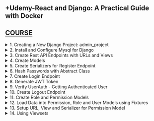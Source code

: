 ## +Udemy-React and Django: A Practical Guide with Docker

## [COURSE](https://www.udemy.com/course/react-django-admin/)

<details>
<summary>1. Creating a New Django Project: admin_project </summary>

# Creating a New Django Project: admin_project

## Install venv

```x
python -m venv venv
```

## Activate venv

```x
# venv\Scripts\activate
source venv/bin/activate
```

## Install Django

```x
python -m pip install Django
pip install django
pip install django==5.0
```

## Install Other Project Dependencies: djangorestframework, markdown, django-filter, mock, Pillow, mysqlclient, django-mysql, python-decouple

```x
pip install djangorestframework markdown django-filter mock pillow django-mysql python-decouple
```

```x
brew install mysql
xcode-select --install
pip install mysqlclient
```

## Get dependencies

```x
pip freeze
```

```x
asgiref==3.8.1
Django==5.0.6
django-filter==24.2
django-mysql==4.14.0
djangorestframework==3.15.2
Markdown==3.6
mock==5.1.0
mysqlclient==2.2.4
pillow==10.4.0
python-decouple==3.8
sqlparse==0.5.0
```

## Save Dependencies to Requirements.txt

```x
pip freeze > requirements.txt
```

## Install requirements from Requirements.txt

```x
pip install -r requirements.txt
```

## Deactivate a virtual environment

```x
deactivate
```

## Create Django Project

```x
django-admin startproject admin_project .
```

## Create Django App - users

```x
python manage.py startapp users_app
```

### src-AI-Software/my_projects/07_react_django_practical/admin_project/settings.py:

```py
# Application definition

INSTALLED_APPS = [
    'django.contrib.admin',
    'django.contrib.auth',
    'django.contrib.contenttypes',
    'django.contrib.sessions',
    'django.contrib.messages',
    'django.contrib.staticfiles',
    # apps
    'rest_framework',
    'users_app'
]
```

## Run Migrations

```x
python manage.py makemigrations
python manage.py migrate
```

## Start Local Server

```x
python manage.py runserver
```

```x
(venv) ➜  07_react_django_practical git:(main) ✗ python manage.py runserver
Watching for file changes with StatReloader
Performing system checks...

System check identified no issues (0 silenced).
July 10, 2024 - 19:44:10
Django version 5.0.7, using settings 'admin_project.settings'
Starting development server at http://127.0.0.1:8000/
Quit the server with CONTROL-C.
```

![image](https://github.com/omeatai/src-AI-Software/assets/32337103/e39eef9e-8179-4904-83ba-c12faed70e02)

# #END</details>

<details>
<summary>2. Install and Configure Mysql for Django </summary>

# Install and Configure Mysql for Django

## Install Xampp for MAC

## [https://www.apachefriends.org/download.html](https://www.apachefriends.org/download.html)

<img width="782" alt="image" src="https://github.com/omeatai/src-AI-Software/assets/32337103/86956fc2-76a0-494c-8737-3fc3129ab6a5">
<img width="782" alt="image" src="https://github.com/omeatai/src-AI-Software/assets/32337103/0af54b4b-e1f9-49b6-b789-8e0d81d716be">

### src-AI-Software/my_projects/07_react_django_practical/admin_project/settings.py:

```py
from decouple import config
from pathlib import Path

# Build paths inside the project like this: BASE_DIR / 'subdir'.
BASE_DIR = Path(__file__).resolve().parent.parent

# SECURITY WARNING: don't run with debug turned on in production!
DEBUG = True

ALLOWED_HOSTS = ['*']

# Application definition

INSTALLED_APPS = [
    'django.contrib.admin',
    'django.contrib.auth',
    'django.contrib.contenttypes',
    'django.contrib.sessions',
    'django.contrib.messages',
    'django.contrib.staticfiles',
    # apps
    'rest_framework',
    'users_app'
]

# Database
# https://docs.djangoproject.com/en/5.0/ref/settings/#databases

# DATABASES = {
#     'default': {
#         'ENGINE': 'django.db.backends.sqlite3',
#         'NAME': BASE_DIR / 'db.sqlite3',
#     }
# }


DATABASES = {
    'default': {
        'ENGINE': 'django.db.backends.mysql',
        'NAME': config('MYSQL_DATABASE'),
        'USER': config('MYSQL_USER'),
        'PASSWORD': config('MYSQL_PASSWORD'),
        'HOST': config('MYSQL_HOST', 'localhost'),
        'PORT': config('MYSQL_PORT', '3306'),
    }
}

```

### src-AI-Software/my_projects/07_react_django_practical/.env:

```py
# Django settings
SECRET_KEY=

# MySQL settings
MYSQL_DATABASE=django_admin
MYSQL_USER=root
MYSQL_PASSWORD=
MYSQL_HOST=127.0.0.1
MYSQL_PORT=3306
```

## Run Migrations

```x
python manage.py makemigrations
python manage.py migrate
```

## Create Super User

```x
python manage.py createsuperuser --email admin@gmail.com
```

## Run Django Server

```x
python manage.py runserver
```

![image](https://github.com/omeatai/src-AI-Software/assets/32337103/dee55471-f825-42a2-b179-916973cd6cfa)
![image](https://github.com/omeatai/src-AI-Software/assets/32337103/2ac4b996-2062-447c-9ff9-07becae9424c)
![image](https://github.com/omeatai/src-AI-Software/assets/32337103/a7e03e05-0c7e-469d-aa23-3a89186cfa87)
![image](https://github.com/omeatai/src-AI-Software/assets/32337103/d2c6896a-0b27-4a40-91b2-88119a0775d8)

<img width="1452" alt="image" src="https://github.com/omeatai/src-AI-Software/assets/32337103/fe94c7d6-9d4b-434b-82d9-b674bc0575d6">
<img width="1452" alt="image" src="https://github.com/omeatai/src-AI-Software/assets/32337103/6a9d93d1-2b36-458b-812c-87e8f8101a1f">

# #END</details>

<details>
<summary>3. Create Rest API Endpoints with URLs and Views </summary>

# Create Rest API Endpoints with URLs and Views

## src-AI-Software/my_projects/07_react_django_practical/admin_project/urls.py:

```py
"""
URL configuration for admin_project project.

The `urlpatterns` list routes URLs to views. For more information please see:
    https://docs.djangoproject.com/en/5.0/topics/http/urls/
Examples:
Function views
    1. Add an import:  from my_app import views
    2. Add a URL to urlpatterns:  path('', views.home, name='home')
Class-based views
    1. Add an import:  from other_app.views import Home
    2. Add a URL to urlpatterns:  path('', Home.as_view(), name='home')
Including another URLconf
    1. Import the include() function: from django.urls import include, path
    2. Add a URL to urlpatterns:  path('blog/', include('blog.urls'))
"""
from django.contrib import admin
from django.urls import path, include

urlpatterns = [
    path('admin/', admin.site.urls),
    path('api/v1/', include('users_app.urls')),
]

```

### src-AI-Software/my_projects/07_react_django_practical/users_app/urls.py:

```py
from django.urls import path
from . import views

urlpatterns = [
    path('', views.hello, name='hello'),
]

```

### src-AI-Software/my_projects/07_react_django_practical/users_app/views.py:

```py
from django.shortcuts import render
from rest_framework.decorators import api_view
from rest_framework.response import Response


@api_view(['GET', 'POST'])
def hello(request):
    if request.method == 'GET':
        return Response('This is the GET EndPoint')
        # return render(request, 'index.html')
    elif request.method == 'POST':
        return Response('This is the POST EndPoint')


```

![image](https://github.com/omeatai/src-AI-Software/assets/32337103/c181d371-f711-40a0-9a0e-fc82ec8d9199)

<img width="1400" alt="image" src="https://github.com/omeatai/src-AI-Software/assets/32337103/26bc0cd7-3b32-41dd-99a0-d152cfb1e58d">
<img width="1400" alt="image" src="https://github.com/omeatai/src-AI-Software/assets/32337103/17b999be-5a77-4270-a94d-32110a52e8cd">
<img width="1485" alt="image" src="https://github.com/omeatai/src-AI-Software/assets/32337103/d4f79bce-ec17-402f-8913-de7cb64f04e6">

# #END</details>

<details>
<summary>4. Create Models </summary>

# Create Models

### src-AI-Software/my_projects/07_react_django_practical/users_app/models.py:

```py
from django.db import models


class User(models.Model):
    first_name = models.CharField(max_length=200)
    last_name = models.CharField(max_length=200)
    email = models.EmailField(max_length=200, unique=True)
    password = models.CharField(max_length=200)
    created_at = models.DateTimeField(auto_now_add=True)
    updated_at = models.DateTimeField(auto_now=True)

    class Meta:
        verbose_name_plural = 'Users'
        verbose_name = 'User'

    def __str__(self):
        return "{} {}".format(self.first_name, self.last_name)

```

### src-AI-Software/my_projects/07_react_django_practical/users_app/urls.py:

```py
from django.urls import path
from . import views

urlpatterns = [
    path('', views.users, name='users'),
]

```

### src-AI-Software/my_projects/07_react_django_practical/users_app/views.py:

```py
from django.shortcuts import render
from rest_framework.decorators import api_view
from rest_framework.response import Response
from .models import User


@api_view(['GET', 'POST'])
def users(request):
    if request.method == 'GET':
        users = User.objects.all()
        context = {
            'users': users
        }
        return Response(context)

    elif request.method == 'POST':
        return Response('This is the POST EndPoint')

```



### src-AI-Software/my_projects/07_react_django_practical/users_app/admin.py:

```py
from django.contrib import admin
from . import models


class UserAdmin(admin.ModelAdmin):
    list_display = ['first_name', 'last_name',
                    'email', 'created_at', 'updated_at']
    search_fields = ['first_name', 'last_name', 'email']
    list_filter = ['created_at', 'updated_at']
    list_per_page = 10


admin.site.register(models.User, UserAdmin)

```

## Run Migrations

```py
python manage.py makemigrations
python manage.py migrate
```

![image](https://github.com/omeatai/src-AI-Software/assets/32337103/713b9025-fcac-4a15-b42b-aaee5ac8d2a5)
![image](https://github.com/omeatai/src-AI-Software/assets/32337103/be34981e-27cd-4677-8785-ba57532c15b6)

<img width="1485" alt="image" src="https://github.com/omeatai/src-AI-Software/assets/32337103/1ff2c827-8493-4374-bde8-baddba5a3e05">
<img width="1485" alt="image" src="https://github.com/omeatai/src-AI-Software/assets/32337103/1bd1b203-4da1-43a8-88b4-56aa4b9e759b">
<img width="1485" alt="image" src="https://github.com/omeatai/src-AI-Software/assets/32337103/7843894f-ea6b-4362-b920-fdf49010bc92">


# #END</details>

<details>
<summary>5. Create Serializers for Register Endpoint </summary>

# Create Serializers for Register Endpoint

### src-AI-Software/my_projects/07_react_django_practical/users_app/models.py:

```py
from django.db import models


class User(models.Model):
    first_name = models.CharField(max_length=200)
    last_name = models.CharField(max_length=200)
    email = models.EmailField(max_length=200, unique=True)
    password = models.CharField(max_length=200)
    created_at = models.DateTimeField(auto_now_add=True)
    updated_at = models.DateTimeField(auto_now=True)

    class Meta:
        verbose_name_plural = 'Users'
        verbose_name = 'User'

    def __str__(self):
        return "{} {}".format(self.first_name, self.last_name)
```

### src-AI-Software/my_projects/07_react_django_practical/users_app/urls.py:

```py
from django.urls import path
from . import views

urlpatterns = [
    path('', views.users, name='users'),
    path('register', views.register, name='register'),
]

```

### src-AI-Software/my_projects/07_react_django_practical/users_app/views.py:

```py
from django.shortcuts import render
from rest_framework import exceptions
from rest_framework.decorators import api_view
from rest_framework.response import Response

from .serializers import UserSerializer
from .models import User


@api_view(['POST'])
def register(request):
    data = request.data
    if data['password'] != data['password_confirm']:
        raise exceptions.ValidationError('Passwords do not match')

    if User.objects.filter(email=data['email']).exists():
        raise exceptions.ValidationError('Email already exists')

    serializer = UserSerializer(data=data)
    serializer.is_valid(raise_exception=True)
    serializer.save()
    return Response(serializer.data)

    # member = Member.objects.create(
    #     first_name=data['first_name'],
    #     last_name=data['last_name'],
    #     email=data['email'],
    #     password=data['password']
    # )
    # return Response('Member was created successfully')


@api_view(['GET'])
def users(request):
    if request.method == 'GET':
        users = User.objects.all()
        serializer = UserSerializer(users, many=True)
        context = {
            'users': serializer.data
        }
        return Response(context)

```

### src-AI-Software/my_projects/07_react_django_practical/users_app/serializers.py:

```py
from rest_framework import serializers
from .models import User


class UserSerializer(serializers.ModelSerializer):

    password_confirm = serializers.CharField(
        style={'input_type': 'password'}, write_only=True)

    class Meta:
        model = User
        fields = ['id', 'first_name', 'last_name',
                  'email', 'password', 'password_confirm']  # '__all__'
        extra_kwargs = {
            'password': {'write_only': True}
        }

    def create(self, validated_data):
        password = validated_data.pop('password')
        password_confirm = validated_data.pop('password_confirm')

        if password != password_confirm:
            raise serializers.ValidationError("Passwords do not match")

        user = User.objects.create(**validated_data)
        # user.set_password(password) # Need to hash Password
        user.save()
        return user

    def update(self, instance, validated_data):
        password = validated_data.pop('password', None)
        password_confirm = validated_data.pop('password_confirm', None)

        if password and password_confirm and password != password_confirm:
            raise serializers.ValidationError("Passwords do not match")

        for key, value in validated_data.items():
            setattr(instance, key, value)

        if password:
            instance.set_password(password)

        instance.save()
        return instance

```

![image](https://github.com/omeatai/src-AI-Software/assets/32337103/4a604f5b-e770-4e08-bda2-a406e280e445)
![image](https://github.com/omeatai/src-AI-Software/assets/32337103/7014f6b1-321c-4ba4-9fee-560c66c730c6)
![image](https://github.com/omeatai/src-AI-Software/assets/32337103/0e3c9020-422e-49cc-894b-783d7c448b62)
![image](https://github.com/omeatai/src-AI-Software/assets/32337103/1653963a-6913-4508-ac21-b36e48b6607f)
![image](https://github.com/omeatai/src-AI-Software/assets/32337103/70971552-7ce9-41ba-b80c-6902f9dc4b3f)

<img width="1400" alt="image" src="https://github.com/omeatai/src-AI-Software/assets/32337103/db8858cd-c26f-45d7-b716-01323eed32e4">

![image](https://github.com/omeatai/src-AI-Software/assets/32337103/7c0194c1-058d-4935-a824-0fac8bed4922)

<img width="1485" alt="image" src="https://github.com/omeatai/src-AI-Software/assets/32337103/175e99a8-8094-4d0c-a59c-35c188b3572e">
<img width="1485" alt="image" src="https://github.com/omeatai/src-AI-Software/assets/32337103/6d3d2b37-5ce4-4916-8101-722df1bf1085">

# #END</details>

<details>
<summary>6. Hash Passwords with Abstract Class </summary>

# Hash Passwords with Abstract Class

### src-AI-Software/my_projects/07_react_django_practical/admin_project/settings.py:

```py
# Default primary key field type
# https://docs.djangoproject.com/en/5.0/ref/settings/#default-auto-field

DEFAULT_AUTO_FIELD = 'django.db.models.BigAutoField'

AUTH_USER_MODEL = 'users_app.User'
```

### src-AI-Software/my_projects/07_react_django_practical/users_app/models.py:

```py
from django.contrib.auth.models import AbstractUser
from django.db import models


class User(AbstractUser):
    first_name = models.CharField(max_length=200)
    last_name = models.CharField(max_length=200)
    email = models.EmailField(max_length=200, unique=True)
    password = models.CharField(max_length=200)
    created_at = models.DateTimeField(auto_now_add=True)
    updated_at = models.DateTimeField(auto_now=True)

    USERNAME_FIELD = "email"
    REQUIRED_FIELDS = []

    class Meta:
        verbose_name_plural = 'Users'
        verbose_name = 'User'

    def __str__(self):
        return "{} {}".format(self.first_name, self.last_name)

```

## Run Migrations

```py
python manage.py makemigrations
python manage.py migrate
```

### src-AI-Software/my_projects/07_react_django_practical/users_app/serializers.py:

```py
from rest_framework import serializers
from .models import User


class UserSerializer(serializers.ModelSerializer):

    password_confirm = serializers.CharField(
        style={'input_type': 'password'}, write_only=True)

    class Meta:
        model = User
        fields = ['id', 'first_name', 'last_name',
                  'email', 'password', 'password_confirm']  # '__all__'
        extra_kwargs = {
            'password': {'write_only': True}
        }

    def create(self, validated_data):
        password = validated_data.pop('password')
        password_confirm = validated_data.pop('password_confirm')

        if password != password_confirm:
            raise serializers.ValidationError("Passwords do not match")

        # user = User.objects.create(**validated_data)
        instance = self.Meta.model(**validated_data)
        if password is not None:
            instance.set_password(password)  # Need to hash Password
        instance.save()
        return instance

    def update(self, instance, validated_data):
        password = validated_data.pop('password', None)
        password_confirm = validated_data.pop('password_confirm', None)

        if password and password_confirm and password != password_confirm:
            raise serializers.ValidationError("Passwords do not match")

        for key, value in validated_data.items():
            setattr(instance, key, value)

        if password:
            instance.set_password(password)

        instance.save()
        return instance

```

### src-AI-Software/my_projects/07_react_django_practical/users_app/admin.py:

```py
from django.contrib import admin
from . import models


class UserAdmin(admin.ModelAdmin):
    list_display = ['first_name', 'last_name',
                    'email', 'password', 'created_at', 'updated_at']
    search_fields = ['first_name', 'last_name', 'email']
    list_filter = ['created_at', 'updated_at']
    list_per_page = 10


admin.site.register(models.User, UserAdmin)

```

![image](https://github.com/omeatai/src-AI-Software/assets/32337103/d83c4521-5a93-41f4-9065-6d38215008de)
![image](https://github.com/omeatai/src-AI-Software/assets/32337103/c1985ab6-ac52-455f-b5f2-5710c2eb3522)
![image](https://github.com/omeatai/src-AI-Software/assets/32337103/d4fa8034-762a-45aa-a69a-a94c08aac467)
![image](https://github.com/omeatai/src-AI-Software/assets/32337103/9de28741-8897-4b78-ab7f-8043d63842bc)

<img width="1485" alt="image" src="https://github.com/omeatai/src-AI-Software/assets/32337103/9c38fcac-c0ad-4ab6-9e29-fce693a25abe">

# #END</details>

<details>
<summary>7. Create Login Endpoint </summary>

# Create Login Endpoint

### src-AI-Software/my_projects/07_react_django_practical/users_app/urls.py:

```py
from django.urls import path
from . import views

urlpatterns = [
    path('', views.users, name='users'),
    path('register', views.register, name='register'),
    path('login', views.login, name='login'),
]

```

### src-AI-Software/my_projects/07_react_django_practical/users_app/views.py:

```py
from django.shortcuts import render
from rest_framework import exceptions
from rest_framework.decorators import api_view
from rest_framework.response import Response

from .serializers import UserSerializer
from .models import User


@api_view(['POST'])
def register(request):
    data = request.data
    if data['password'] != data['password_confirm']:
        raise exceptions.ValidationError('Passwords do not match')

    if User.objects.filter(email=data['email']).exists():
        raise exceptions.ValidationError('Email already exists')

    serializer = UserSerializer(data=data)
    serializer.is_valid(raise_exception=True)
    serializer.save()
    return Response(serializer.data)


@api_view(['POST'])
def login(request):
    email = request.data.get('email')
    password = request.data.get('password')

    user = User.objects.filter(email=email).first()
    if user is None:
        raise exceptions.AuthenticationFailed('User not found')
    if not user.check_password(password):
        raise exceptions.AuthenticationFailed('Incorrect password')
    serializer = UserSerializer(user)
    return Response({'token': 'success', 'user': serializer.data})


@api_view(['GET'])
def users(request):
    if request.method == 'GET':
        users = User.objects.all()
        serializer = UserSerializer(users, many=True)
        context = {
            'users': serializer.data
        }
        return Response(context)

```

<img width="1400" alt="image" src="https://github.com/omeatai/src-AI-Software/assets/32337103/dae80357-866a-4667-92af-21bc4fc057ad">
<img width="1400" alt="image" src="https://github.com/omeatai/src-AI-Software/assets/32337103/e0e30590-31e9-4296-b291-1a90137df030">
<img width="1400" alt="image" src="https://github.com/omeatai/src-AI-Software/assets/32337103/593aaee9-48c6-42ed-ba23-af1db8859945">

# #END</details>

<details>
<summary>8. Generate JWT Token </summary>

# Generate JWT Token

## Install JWT Package

```py
pip install PyJWT
```

### src-AI-Software/my_projects/07_react_django_practical/users_app/urls.py:

```py
from django.urls import path
from . import views

urlpatterns = [
    path('', views.users, name='users'),
    path('register', views.register, name='register'),
    path('login', views.login, name='login'),
]

```

### src-AI-Software/my_projects/07_react_django_practical/users_app/views.py:

```py
from django.shortcuts import render
from rest_framework import exceptions
from rest_framework.decorators import api_view
from rest_framework.response import Response

from .serializers import UserSerializer
from .models import User
from .auth import generate_access_token


@api_view(['POST'])
def register(request):
    data = request.data
    if data['password'] != data['password_confirm']:
        raise exceptions.ValidationError('Passwords do not match')

    if User.objects.filter(email=data['email']).exists():
        raise exceptions.ValidationError('Email already exists')

    serializer = UserSerializer(data=data)
    serializer.is_valid(raise_exception=True)
    serializer.save()
    return Response(serializer.data)


@api_view(['POST'])
def login(request):
    email = request.data.get('email')
    password = request.data.get('password')

    user = User.objects.filter(email=email).first()
    if user is None:
        raise exceptions.AuthenticationFailed('User not found')
    if not user.check_password(password):
        raise exceptions.AuthenticationFailed('Incorrect password')

    token = generate_access_token(user)
    # set token to http-only cookie
    response = Response()
    response.set_cookie(key='jwt', value=token, httponly=True)
    response.data = {
        'jwt': token
    }
    return response


@api_view(['GET'])
def users(request):
    if request.method == 'GET':
        users = User.objects.all()
        serializer = UserSerializer(users, many=True)
        context = {
            'users': serializer.data
        }
        return Response(context)

```

<img width="1491" alt="image" src="https://github.com/omeatai/src-AI-Software/assets/32337103/59473f13-d1cd-4ff6-870f-ec2312465852">
<img width="1491" alt="image" src="https://github.com/omeatai/src-AI-Software/assets/32337103/40bdeb5e-87ed-474a-9d1c-9de8d62ddf8f">
<img width="1421" alt="image" src="https://github.com/omeatai/src-AI-Software/assets/32337103/9a867f8a-53b2-4c74-9946-10319e35c862">

# #END</details>

<details>
<summary>9. Verify UserAuth - Getting Authenticated User </summary>

# Verify UserAuth - Getting Authenticated User

### src-AI-Software/my_projects/07_react_django_practical/users_app/urls.py:

```py
from django.urls import path
from . import views

urlpatterns = [
    path('', views.users, name='users'),
    path('register', views.register, name='register'),
    path('login', views.login, name='login'),
    path('auth', views.AuthUser.as_view(), name='auth'),
]

```

### src-AI-Software/my_projects/07_react_django_practical/users_app/views.py:

```py
# from django.shortcuts import render
from rest_framework import exceptions
from rest_framework.decorators import api_view
from rest_framework.response import Response
from rest_framework.views import APIView
from rest_framework.permissions import IsAuthenticated
# import jwt

from .serializers import UserSerializer
from .models import User
from .auth import generate_access_token, JWTAuth


@api_view(['POST'])
def register(request):
    data = request.data
    if data['password'] != data['password_confirm']:
        raise exceptions.ValidationError('Passwords do not match')

    if User.objects.filter(email=data['email']).exists():
        raise exceptions.ValidationError('Email already exists')

    serializer = UserSerializer(data=data)
    serializer.is_valid(raise_exception=True)
    serializer.save()
    return Response(serializer.data)


@api_view(['POST'])
def login(request):
    email = request.data.get('email')
    password = request.data.get('password')

    user = User.objects.filter(email=email).first()
    if user is None:
        raise exceptions.AuthenticationFailed('User not found')
    if not user.check_password(password):
        raise exceptions.AuthenticationFailed('Incorrect password')

    token = generate_access_token(user)
    # set token to http-only cookie
    response = Response()
    response.set_cookie(key='jwt', value=token, httponly=True)
    response.data = {
        'jwt': token
    }
    return response


class AuthUser(APIView):
    authentication_classes = [JWTAuth]
    permission_classes = [IsAuthenticated]

    def get(self, request):
        serializer = UserSerializer(request.user)
        return Response({'data': serializer.data})

        # token = request.COOKIES.get('jwt')
        # if not token:
        #     raise exceptions.AuthenticationFailed('Unauthenticated')

        # try:
        #     payload = jwt.decode(token, settings.SECRET_KEY, algorithms=['HS256'])
        # except jwt.ExpiredSignatureError:
        #     raise exceptions.AuthenticationFailed('Unauthenticated')

        # user = User.objects.filter(id=payload['id']).first()
        # serializer = UserSerializer(user)
        # return Response(serializer.data)


@api_view(['GET'])
def users(request):
    if request.method == 'GET':
        users = User.objects.all()
        serializer = UserSerializer(users, many=True)
        context = {
            'users': serializer.data
        }
        return Response(context)

```

### src-AI-Software/my_projects/07_react_django_practical/users_app/auth.py:

```py
from django.conf import settings
from django.contrib.auth import get_user_model
from rest_framework import exceptions
from rest_framework.authentication import BaseAuthentication

import jwt
import datetime


def generate_access_token(user):
    payload = {
        'user_id': user.id,
        'exp': datetime.datetime.now(datetime.UTC) + datetime.timedelta(minutes=60),
        'iat': datetime.datetime.now(datetime.UTC)
    }
    return jwt.encode(payload, settings.SECRET_KEY, algorithm='HS256')


class JWTAuth(BaseAuthentication):

    def authenticate(self, request):
        token = request.COOKIES.get('jwt')
        if not token:
            return None

        try:
            payload = jwt.decode(
                token, settings.SECRET_KEY, algorithms=['HS256'])
        except jwt.ExpiredSignatureError:
            raise exceptions.AuthenticationFailed('unauthenticated')

        # user = User.objects.filter(id=payload['id']).first()
        user = get_user_model().objects.filter(id=payload['user_id']).first()

        if user is None:
            raise exceptions.AuthenticationFailed('User not found')
        return (user, None)

```

![image](https://github.com/omeatai/src-AI-Software/assets/32337103/a8df1435-e312-47a3-bf31-bdcbdd6eb249)

<img width="1497" alt="image" src="https://github.com/omeatai/src-AI-Software/assets/32337103/d9118218-fe57-4150-9001-cefa5c0e51b8">

# #END</details>

<details>
<summary>10. Create Logout Endpoint </summary>

# Create Logout Endpoint

### src-AI-Software/my_projects/07_react_django_practical/users_app/urls.py:

```py
from django.urls import path
from . import views

urlpatterns = [
    path('', views.users, name='users'),
    path('register', views.register, name='register'),
    path('login', views.login, name='login'),
    path('auth', views.AuthUser.as_view(), name='auth'),
    path('logout', views.logout, name='logout'),
]

```

### src-AI-Software/my_projects/07_react_django_practical/users_app/views.py:

```py
# from django.shortcuts import render
from rest_framework import exceptions
from rest_framework.decorators import api_view
from rest_framework.response import Response
from rest_framework.views import APIView
from rest_framework.permissions import IsAuthenticated
# import jwt

from .serializers import UserSerializer
from .models import User
from .auth import generate_access_token, JWTAuth


@api_view(['POST'])
def register(request):
    data = request.data
    if data['password'] != data['password_confirm']:
        raise exceptions.ValidationError('Passwords do not match')

    if User.objects.filter(email=data['email']).exists():
        raise exceptions.ValidationError('Email already exists')

    serializer = UserSerializer(data=data)
    serializer.is_valid(raise_exception=True)
    serializer.save()
    return Response(serializer.data)


@api_view(['POST'])
def login(request):
    email = request.data.get('email')
    password = request.data.get('password')

    user = User.objects.filter(email=email).first()
    if user is None:
        raise exceptions.AuthenticationFailed('User not found')
    if not user.check_password(password):
        raise exceptions.AuthenticationFailed('Incorrect password')

    token = generate_access_token(user)
    # set token to http-only cookie
    response = Response()
    response.set_cookie(key='jwt', value=token, httponly=True)
    response.data = {
        'jwt': token
    }
    return response


@api_view(['POST'])
def logout(request):
    response = Response()
    response.delete_cookie('jwt')
    response.data = {
        'message': 'success'
    }
    return response


class AuthUser(APIView):
    authentication_classes = [JWTAuth]
    permission_classes = [IsAuthenticated]

    def get(self, request):
        serializer = UserSerializer(request.user)
        return Response({'data': serializer.data})

        # token = request.COOKIES.get('jwt')
        # if not token:
        #     raise exceptions.AuthenticationFailed('Unauthenticated')

        # try:
        #     payload = jwt.decode(token, settings.SECRET_KEY, algorithms=['HS256'])
        # except jwt.ExpiredSignatureError:
        #     raise exceptions.AuthenticationFailed('Unauthenticated')

        # user = User.objects.filter(id=payload['id']).first()
        # serializer = UserSerializer(user)
        # return Response(serializer.data)


@api_view(['GET'])
def users(request):
    if request.method == 'GET':
        users = User.objects.all()
        serializer = UserSerializer(users, many=True)
        context = {
            'users': serializer.data
        }
        return Response(context)

```

<img width="1497" alt="image" src="https://github.com/omeatai/src-AI-Software/assets/32337103/0bfdd52a-c940-4dfd-ad9a-0efcf2e128cb">
<img width="1497" alt="image" src="https://github.com/omeatai/src-AI-Software/assets/32337103/5a209006-76c1-44c0-b065-2b7c8594ba55">
<img width="1497" alt="image" src="https://github.com/omeatai/src-AI-Software/assets/32337103/973ba258-40ee-4423-bdc4-82cb55e4a177">
<img width="1497" alt="image" src="https://github.com/omeatai/src-AI-Software/assets/32337103/096f7201-d2dd-4cc4-9975-cdb5082bf934">

# #END</details>

<details>
<summary>11. Create Role and Permission Models </summary>

# Create Role and Permission Models

### src-AI-Software/my_projects/07_react_django_practical/users_app/models.py:

```py
from django.contrib.auth.models import AbstractUser
from django.db import models


class Permission(models.Model):
    name = models.CharField(max_length=200, unique=True)
    code = models.CharField(max_length=200, null=True, blank=True)

    class Meta:
        verbose_name_plural = 'Permissions'
        verbose_name = 'Permission'

    def __str__(self):
        return self.name


class Role(models.Model):
    name = models.CharField(max_length=200, unique=True)
    code = models.CharField(max_length=200, null=True, blank=True)
    permissions = models.ManyToManyField(Permission)

    class Meta:
        verbose_name_plural = 'Roles'
        verbose_name = 'Role'

    def __str__(self):
        return self.name


class User(AbstractUser):
    first_name = models.CharField(max_length=200)
    last_name = models.CharField(max_length=200)
    email = models.EmailField(max_length=200, unique=True)
    password = models.CharField(max_length=200)
    role = models.ForeignKey(
        Role, on_delete=models.SET_NULL, null=True, blank=True)
    created_at = models.DateTimeField(auto_now_add=True)
    updated_at = models.DateTimeField(auto_now=True)
    username = None

    USERNAME_FIELD = "email"
    REQUIRED_FIELDS = []

    class Meta:
        verbose_name_plural = 'Users'
        verbose_name = 'User'

    def __str__(self):
        return "{} {}".format(self.first_name, self.last_name)

```

## Run Migrations

```py
python manage.py makemigrations
python manage.py migrate
```

![image](https://github.com/omeatai/src-AI-Software/assets/32337103/f89327d9-113f-46ab-a904-e9e06fb536d3)

<img width="1421" alt="image" src="https://github.com/omeatai/src-AI-Software/assets/32337103/b3bdd63c-48af-431d-b8c7-2d9fcdf676f8">

# #END</details>

<details>
<summary>12. Load Data into Permission, Role and User Models using Fixtures </summary>

# Load Data into Permission, Role and User Models using Fixtures

### src-AI-Software/my_projects/07_react_django_practical/users_app/models.py:

```py
from django.contrib.auth.models import AbstractUser
from django.db import models


class Permission(models.Model):
    name = models.CharField(max_length=200, unique=True)
    code = models.CharField(max_length=200, null=True, blank=True)

    class Meta:
        verbose_name_plural = 'Permissions'
        verbose_name = 'Permission'

    def __str__(self):
        return self.name


class Role(models.Model):
    name = models.CharField(max_length=200, unique=True)
    code = models.CharField(max_length=200, null=True, blank=True)
    permissions = models.ManyToManyField(Permission)

    class Meta:
        verbose_name_plural = 'Roles'
        verbose_name = 'Role'

    def __str__(self):
        return self.name


class User(AbstractUser):
    first_name = models.CharField(max_length=200)
    last_name = models.CharField(max_length=200)
    email = models.EmailField(max_length=200, unique=True)
    password = models.CharField(max_length=200)
    role = models.ForeignKey(
        Role, on_delete=models.SET_NULL, null=True, blank=True)
    created_at = models.DateTimeField(auto_now_add=True, null=True, blank=True)
    updated_at = models.DateTimeField(auto_now=True, null=True, blank=True)
    username = None

    USERNAME_FIELD = "email"
    REQUIRED_FIELDS = []

    class Meta:
        verbose_name_plural = 'Users'
        verbose_name = 'User'

    def __str__(self):
        return "{} {}".format(self.first_name, self.last_name)

```

### src-AI-Software/my_projects/07_react_django_practical/fixtures/permissions.json:

```py
[
    {
        "model": "users_app.permission",
        "pk": 1,
        "fields": {
            "name": "view_users_apps"
        }
    },
    {
        "model": "users_app.permission",
        "pk": 2,
        "fields": {
            "name": "edit_users_apps"
        }
    },
    {
        "model": "users_app.permission",
        "pk": 3,
        "fields": {
            "name": "view_roles"
        }
    },
    {
        "model": "users_app.permission",
        "pk": 4,
        "fields": {
            "name": "edit_roles"
        }
    },
    {
        "model": "users_app.permission",
        "pk": 5,
        "fields": {
            "name": "view_products"
        }
    },
    {
        "model": "users_app.permission",
        "pk": 6,
        "fields": {
            "name": "edit_products"
        }
    },
    {
        "model": "users_app.permission",
        "pk": 7,
        "fields": {
            "name": "view_orders"
        }
    },
    {
        "model": "users_app.permission",
        "pk": 8,
        "fields": {
            "name": "edit_orders"
        }
    }
]
```

### src-AI-Software/my_projects/07_react_django_practical/fixtures/roles.json:

```py
[
    {
        "model": "users_app.role",
        "pk": 1,
        "fields": {
            "name": "Admin",
            "permissions": [
                1,
                2,
                3,
                4,
                5,
                6,
                7,
                8
            ]
        }
    },
    {
        "model": "users_app.role",
        "pk": 2,
        "fields": {
            "name": "Editor",
            "permissions": [
                1,
                2,
                3,
                5,
                6,
                7,
                8
            ]
        }
    },
    {
        "model": "users_app.role",
        "pk": 3,
        "fields": {
            "name": "Viewer",
            "permissions": [
                1,
                3,
                5,
                7
            ]
        }
    }
]
```

### src-AI-Software/my_projects/07_react_django_practical/fixtures/users.json:

```py
[
    {
        "model": "users_app.user",
        "pk": 2,
        "fields": {
            "last_login": null,
            "is_superuser": true,
            "is_staff": false,
            "is_active": true,
            "date_joined": "2020-11-10T11:48:08.084Z",
            "first_name": "Admin",
            "last_name": "Admin",
            "email": "admin@admin.com",
            "password": "pbkdf2_sha256$720000$0iMHAjhkaTvdH975c3yplb$m0Ul71PcDmCZSehzGlCwTXvRlIT5Rn/25NlNxmZVKiI=",
            "role": 1,
            "groups": [],
            "user_permissions": []
        }
    },
    {
        "model": "users_app.user",
        "pk": 3,
        "fields": {
            "last_login": null,
            "is_superuser": true,
            "is_staff": false,
            "is_active": true,
            "date_joined": "2020-11-10T11:48:08.084Z",
            "first_name": "Editor",
            "last_name": "Editor",
            "email": "editor@editor.com",
            "password": "pbkdf2_sha256$720000$0iMHAjhkaTvdH975c3yplb$m0Ul71PcDmCZSehzGlCwTXvRlIT5Rn/25NlNxmZVKiI=",
            "role": 2,
            "groups": [],
            "user_permissions": []
        }
    },
    {
        "model": "users_app.user",
        "pk": 4,
        "fields": {
            "last_login": null,
            "is_superuser": true,
            "is_staff": false,
            "is_active": true,
            "date_joined": "2020-11-10T11:48:08.084Z",
            "first_name": "Viewer",
            "last_name": "Viewer",
            "email": "viewer@viewer.com",
            "password": "pbkdf2_sha256$720000$0iMHAjhkaTvdH975c3yplb$m0Ul71PcDmCZSehzGlCwTXvRlIT5Rn/25NlNxmZVKiI=",
            "role": 3,
            "groups": [],
            "user_permissions": []
        }
    }
]
```

## Run LoadData Permissions.json to Model

```py
python manage.py loaddata fixtures/permissions.json
```

![image](https://github.com/omeatai/src-AI-Software/assets/32337103/82962020-0835-41b2-883c-3389ecffa499)

<img width="1465" alt="image" src="https://github.com/omeatai/src-AI-Software/assets/32337103/5593de39-ab72-4d22-aa39-5d3de2c5fb35">

## Run LoadData roles.json to Model

```py
python manage.py loaddata fixtures/roles.json
```

![image](https://github.com/omeatai/src-AI-Software/assets/32337103/9568c8e9-7d67-4c65-807a-32c7edd0ee6a)
![image](https://github.com/omeatai/src-AI-Software/assets/32337103/83fad26b-ff44-49c5-9c16-94de3ebe1f40)

<img width="1465" alt="image" src="https://github.com/omeatai/src-AI-Software/assets/32337103/db982029-03dd-4f7f-aa91-443127232ff4">

## Run LoadData users.json to Model

```py
python manage.py loaddata fixtures/users.json
```

![image](https://github.com/omeatai/src-AI-Software/assets/32337103/92f9b199-2f70-467e-ad97-9bc08f529d8e)

<img width="1465" alt="image" src="https://github.com/omeatai/src-AI-Software/assets/32337103/5ff42ac8-6e73-4bf8-ab30-bffb3078a087">

# #END</details>

<details>
<summary>13. Setup URL, View and Serializer for Permission Model </summary>

# Setup URL, View and Serializer for Permission Model

### src-AI-Software/my_projects/07_react_django_practical/users_app/models.py:

```py
from django.contrib.auth.models import AbstractUser
from django.db import models


class Permission(models.Model):
    name = models.CharField(max_length=200, unique=True)
    code = models.CharField(max_length=200, null=True, blank=True)

    class Meta:
        verbose_name_plural = 'Permissions'
        verbose_name = 'Permission'

    def __str__(self):
        return self.name


class Role(models.Model):
    name = models.CharField(max_length=200, unique=True)
    code = models.CharField(max_length=200, null=True, blank=True)
    permissions = models.ManyToManyField(Permission)

    class Meta:
        verbose_name_plural = 'Roles'
        verbose_name = 'Role'

    def __str__(self):
        return self.name


class User(AbstractUser):
    first_name = models.CharField(max_length=200)
    last_name = models.CharField(max_length=200)
    email = models.EmailField(max_length=200, unique=True)
    password = models.CharField(max_length=200)
    role = models.ForeignKey(
        Role, on_delete=models.SET_NULL, null=True, blank=True)
    created_at = models.DateTimeField(auto_now_add=True, null=True, blank=True)
    updated_at = models.DateTimeField(auto_now=True, null=True, blank=True)
    username = None

    USERNAME_FIELD = "email"
    REQUIRED_FIELDS = []

    class Meta:
        verbose_name_plural = 'Users'
        verbose_name = 'User'

    def __str__(self):
        return "{} {}".format(self.first_name, self.last_name)

```

### src-AI-Software/my_projects/07_react_django_practical/users_app/urls.py:

```py
from django.urls import path
from . import views

urlpatterns = [
    path('', views.users, name='users'),
    path('register', views.register, name='register'),
    path('login', views.login, name='login'),
    path('auth', views.AuthUser.as_view(), name='auth'),
    path('logout', views.logout, name='logout'),
    path('permissions', views.PermissionAPIView.as_view(), name='permissions'),
]

```

### src-AI-Software/my_projects/07_react_django_practical/users_app/views.py:

```py
# from django.shortcuts import render
from rest_framework import exceptions
from rest_framework.decorators import api_view
from rest_framework.response import Response
from rest_framework.views import APIView
from rest_framework.permissions import IsAuthenticated

from .serializers import PermissionSerializer, UserSerializer
from .models import User, Permission
from .auth import generate_access_token, JWTAuth


class AuthUser(APIView):
    authentication_classes = [JWTAuth]
    permission_classes = [IsAuthenticated]

    def get(self, request):
        serializer = UserSerializer(request.user)
        return Response({'data': serializer.data})


class PermissionAPIView(APIView):
    authentication_classes = [JWTAuth]
    permission_classes = [IsAuthenticated]

    def get(self, request):
        serializer = PermissionSerializer(Permission.objects.all(), many=True)
        return Response({'data': serializer.data})


@api_view(['POST'])
def register(request):
    data = request.data
    if data['password'] != data['password_confirm']:
        raise exceptions.ValidationError('Passwords do not match')

    if User.objects.filter(email=data['email']).exists():
        raise exceptions.ValidationError('Email already exists')

    serializer = UserSerializer(data=data)
    serializer.is_valid(raise_exception=True)
    serializer.save()
    return Response(serializer.data)


@api_view(['POST'])
def login(request):
    email = request.data.get('email')
    password = request.data.get('password')

    user = User.objects.filter(email=email).first()
    if user is None:
        raise exceptions.AuthenticationFailed('User not found')
    if not user.check_password(password):
        raise exceptions.AuthenticationFailed('Incorrect password')

    token = generate_access_token(user)
    # set token to http-only cookie
    response = Response()
    response.set_cookie(key='jwt', value=token, httponly=True)
    response.data = {
        'jwt': token
    }
    return response


@api_view(['POST'])
def logout(request):
    response = Response()
    response.delete_cookie('jwt')
    response.data = {
        'message': 'success'
    }
    return response


@api_view(['GET'])
def users(request):
    if request.method == 'GET':
        users = User.objects.all()
        serializer = UserSerializer(users, many=True)
        context = {
            'users': serializer.data
        }
        return Response(context)

```

### src-AI-Software/my_projects/07_react_django_practical/users_app/serializers.py:

```py
from rest_framework import serializers
from .models import User, Permission


class PermissionSerializer(serializers.ModelSerializer):
    class Meta:
        model = Permission
        fields = "__all__"


class UserSerializer(serializers.ModelSerializer):

    password_confirm = serializers.CharField(
        style={'input_type': 'password'}, write_only=True)

    class Meta:
        model = User
        fields = ['id', 'first_name', 'last_name',
                  'email', 'password', 'password_confirm']  # '__all__'
        extra_kwargs = {
            'password': {'write_only': True}
        }

    def create(self, validated_data):
        password = validated_data.pop('password')
        password_confirm = validated_data.pop('password_confirm')

        if password != password_confirm:
            raise serializers.ValidationError("Passwords do not match")

        # user = User.objects.create(**validated_data)
        instance = self.Meta.model(**validated_data)
        if password is not None:
            instance.set_password(password)  # Need to hash Password
        instance.save()
        return instance

    def update(self, instance, validated_data):
        password = validated_data.pop('password', None)
        password_confirm = validated_data.pop('password_confirm', None)

        if password and password_confirm and password != password_confirm:
            raise serializers.ValidationError("Passwords do not match")

        for key, value in validated_data.items():
            setattr(instance, key, value)

        if password:
            instance.set_password(password)

        instance.save()
        return instance

```

![image](https://github.com/user-attachments/assets/63477cb2-b670-446f-8f1d-2c6aa4e9ce5c)
![image](https://github.com/user-attachments/assets/20cac1f2-2909-43f5-b17e-f920f210aba4)

<img width="1497" alt="image" src="https://github.com/user-attachments/assets/0ae855ae-99c3-48a8-933d-da5a7f4887ee">

<img width="1368" alt="image" src="https://github.com/user-attachments/assets/b9b63ab7-5966-489f-a619-8ad652868423">
<img width="1368" alt="image" src="https://github.com/user-attachments/assets/c859b59d-9850-4bd6-a45f-2899f1f38b6b">
<img width="1368" alt="image" src="https://github.com/user-attachments/assets/bb62b212-f6c0-47a7-a73d-1e6d4ece4adb">

# #END</details>

<details>
<summary>14. Using Viewsets </summary>

# Using Viewsets

```py

```

```py

```

```py

```

```py

```

```py

```

```py

```

```py

```

```py

```

```py

```

```py

```

```py

```

```py

```

```py

```

```py

```

```py

```

```py

```

```py

```

```py

```

```py

```

```py

```

```py

```

```py

```

```py

```

```py

```

```py

```

```py

```

```py

```

```py

```

```py

```

```py

```

```py

```

```py

```

```py

```

```py

```

```py

```

```py

```

```py

```

# #END</details>
